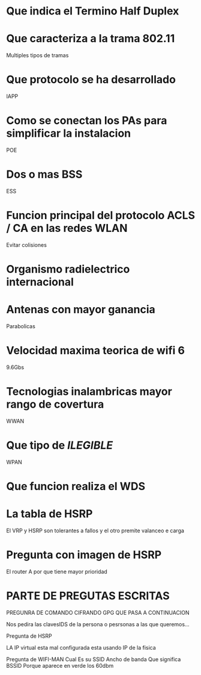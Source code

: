# Que indica el Termino Half Duplex

# Que caracteriza a la trama 802.11
  Multiples tipos de tramas
# Que protocolo se ha desarrollado
  IAPP
# Como se conectan los PAs para simplificar la instalacion
  POE
# Dos o mas BSS
  ESS
# Funcion principal del protocolo ACLS / CA en las redes WLAN 
  Evitar colisiones
# Organismo radielectrico internacional

# Antenas con mayor ganancia
  Parabolicas
# Velocidad maxima teorica de wifi 6
  9.6Gbs
# Tecnologias inalambricas mayor rango de covertura
  WWAN
# Que tipo de *ILEGIBLE*
  WPAN
# Que funcion realiza el WDS 

# La tabla de HSRP
  El VRP y HSRP son tolerantes a fallos y el  otro premite valanceo e carga
# Pregunta con imagen de HSRP
  El router A por que tiene mayor prioridad
# PARTE DE PREGUTAS ESCRITAS
  PREGUNRA DE COMANDO CIFRANDO GPG QUE PASA A CONTINUACION  

  Nos pedira las clavesIDS de la persona o pesrsonas a las que queremos...

  Pregunta de HSRP

  LA IP virtual esta mal configurada esta usando IP de la fisica 

  Pregunta de WIFI-MAN
  Cual Es su SSID
  Ancho de banda
  Que significa BSSID
  Porque aparece en verde los 60dbm
